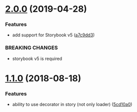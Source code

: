 <a name="2.0.0"></a>

# [2.0.0](https://github.com/Everettss/storybook-addon-package-json/compare/v1.1.0...v2.0.0) (2019-04-28)

### Features

- add support for Storybook v5 ([a7c9dd3](https://github.com/Everettss/storybook-addon-package-json/commit/a7c9dd3))

### BREAKING CHANGES

- storybook v5 is required

<a name="1.1.0"></a>

# [1.1.0](https://github.com/Everettss/storybook-addon-package-json/compare/v1.0.0...v1.1.0) (2018-08-18)

### Features

- ability to use decorator in story (not only loader) ([5cd10a0](https://github.com/Everettss/storybook-addon-package-json/commit/5cd10a0))
